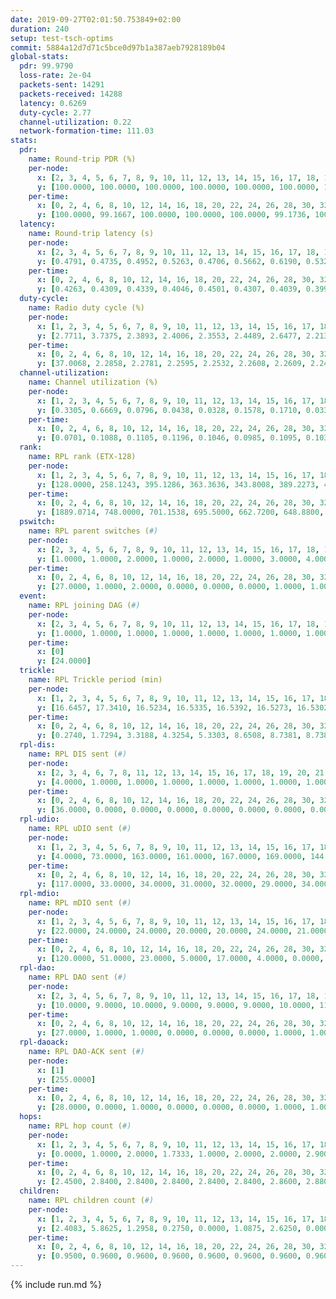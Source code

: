 ```yaml
---
date: 2019-09-27T02:01:50.753849+02:00
duration: 240
setup: test-tsch-optims
commit: 5884a12d7d71c5bce0d97b1a387aeb7928189b04
global-stats:
  pdr: 99.9790
  loss-rate: 2e-04
  packets-sent: 14291
  packets-received: 14288
  latency: 0.6269
  duty-cycle: 2.77
  channel-utilization: 0.22
  network-formation-time: 111.03
stats:
  pdr:
    name: Round-trip PDR (%)
    per-node:
      x: [2, 3, 4, 5, 6, 7, 8, 9, 10, 11, 12, 13, 14, 15, 16, 17, 18, 19, 20, 21, 22, 23, 24, 25]
      y: [100.0000, 100.0000, 100.0000, 100.0000, 100.0000, 100.0000, 100.0000, 99.8363, 100.0000, 100.0000, 100.0000, 100.0000, 100.0000, 100.0000, 100.0000, 100.0000, 100.0000, 99.6409, 100.0000, 100.0000, 100.0000, 100.0000, 100.0000, 100.0000]
    per-time:
      x: [0, 2, 4, 6, 8, 10, 12, 14, 16, 18, 20, 22, 24, 26, 28, 30, 32, 34, 36, 38, 40, 42, 44, 46, 48, 50, 52, 54, 56, 58, 60, 62, 64, 66, 68, 70, 72, 74, 76, 78, 80, 82, 84, 86, 88, 90, 92, 94, 96, 98, 100, 102, 104, 106, 108, 110, 112, 114, 116, 118, 120, 122, 124, 126, 128, 130, 132, 134, 136, 138, 140, 142, 144, 146, 148, 150, 152, 154, 156, 158, 160, 162, 164, 166, 168, 170, 172, 174, 176, 178, 180, 182, 184, 186, 188, 190, 192, 194, 196, 198, 200, 202, 204, 206, 208, 210, 212, 214, 216, 218, 220, 222, 224, 226, 228, 230, 232, 234, 236, 238, 240]
      y: [100.0000, 99.1667, 100.0000, 100.0000, 100.0000, 99.1736, 100.0000, 100.0000, 100.0000, 100.0000, 100.0000, 100.0000, 100.0000, 99.1667, 100.0000, 100.0000, 100.0000, 100.0000, 100.0000, 100.0000, 100.0000, 100.0000, 100.0000, 100.0000, 100.0000, 100.0000, 100.0000, 100.0000, 100.0000, 100.0000, 100.0000, 100.0000, 100.0000, 100.0000, 100.0000, 100.0000, 100.0000, 100.0000, 100.0000, 100.0000, 100.0000, 100.0000, 100.0000, 100.0000, 100.0000, 100.0000, 100.0000, 100.0000, 100.0000, 100.0000, 100.0000, 100.0000, 100.0000, 100.0000, 100.0000, 100.0000, 100.0000, 100.0000, 100.0000, 100.0000, 100.0000, 100.0000, 100.0000, 100.0000, 100.0000, 100.0000, 100.0000, 100.0000, 100.0000, 100.0000, 100.0000, 100.0000, 100.0000, 100.0000, 100.0000, 100.0000, 100.0000, 100.0000, 100.0000, 100.0000, 100.0000, 100.0000, 100.0000, 100.0000, 100.0000, 100.0000, 100.0000, 100.0000, 100.0000, 100.0000, 100.0000, 100.0000, 100.0000, 100.0000, 100.0000, 100.0000, 100.0000, 100.0000, 100.0000, 100.0000, 100.0000, 100.0000, 100.0000, 100.0000, 100.0000, 100.0000, 100.0000, 100.0000, 100.0000, 100.0000, 100.0000, 100.0000, 100.0000, 100.0000, 100.0000, 100.0000, 100.0000, 100.0000, 100.0000, 100.0000, null]
  latency:
    name: Round-trip latency (s)
    per-node:
      x: [2, 3, 4, 5, 6, 7, 8, 9, 10, 11, 12, 13, 14, 15, 16, 17, 18, 19, 20, 21, 22, 23, 24, 25]
      y: [0.4791, 0.4735, 0.4952, 0.5263, 0.4706, 0.5662, 0.6190, 0.5327, 0.5369, 0.6161, 0.4802, 0.6555, 0.6673, 0.6109, 0.6144, 0.6092, 0.8065, 0.6912, 0.6649, 0.6786, 0.6766, 0.8414, 0.8832, 0.8475]
    per-time:
      x: [0, 2, 4, 6, 8, 10, 12, 14, 16, 18, 20, 22, 24, 26, 28, 30, 32, 34, 36, 38, 40, 42, 44, 46, 48, 50, 52, 54, 56, 58, 60, 62, 64, 66, 68, 70, 72, 74, 76, 78, 80, 82, 84, 86, 88, 90, 92, 94, 96, 98, 100, 102, 104, 106, 108, 110, 112, 114, 116, 118, 120, 122, 124, 126, 128, 130, 132, 134, 136, 138, 140, 142, 144, 146, 148, 150, 152, 154, 156, 158, 160, 162, 164, 166, 168, 170, 172, 174, 176, 178, 180, 182, 184, 186, 188, 190, 192, 194, 196, 198, 200, 202, 204, 206, 208, 210, 212, 214, 216, 218, 220, 222, 224, 226, 228, 230, 232, 234, 236, 238, 240]
      y: [0.4263, 0.4309, 0.4339, 0.4046, 0.4501, 0.4307, 0.4039, 0.3994, 0.4067, 0.4230, 0.4138, 0.3880, 0.4291, 0.3904, 0.4212, 0.4024, 0.4057, 0.3858, 0.4032, 0.4021, 0.4061, 0.4234, 0.4033, 0.4142, 0.3758, 0.3871, 0.4085, 0.4202, 0.4405, 0.4054, 0.4061, 0.3969, 0.4123, 0.4097, 0.3995, 0.4034, 0.3819, 0.3980, 0.3847, 0.3979, 0.3773, 0.3894, 0.3791, 0.3984, 0.3876, 0.4047, 0.3926, 0.3934, 0.4239, 0.4061, 0.3864, 0.3855, 0.4142, 0.3963, 0.4037, 0.4078, 0.4512, 0.5395, 0.4448, 0.4413, 0.4202, 0.4616, 0.4413, 0.4222, 0.3993, 0.4601, 0.4386, 0.4327, 0.4302, 0.4691, 0.4494, 0.4670, 0.4794, 0.4402, 0.4193, 0.4097, 0.4585, 0.5902, 0.5983, 0.5433, 0.4920, 0.3956, 0.4331, 0.9655, 1.0315, 0.6912, 0.4992, 0.5566, 0.4772, 0.9433, 1.3695, 1.1989, 0.7165, 0.5765, 0.6356, 0.9547, 1.3446, 1.3863, 1.2693, 0.9237, 0.6278, 0.9505, 1.3574, 1.3607, 1.3393, 1.3398, 1.0060, 1.0376, 1.3480, 1.3662, 1.3496, 1.3618, 1.3663, 1.2910, 1.3626, 1.3499, 1.3823, 1.3360, 1.3713, 1.2350, null]
  duty-cycle:
    name: Radio duty cycle (%)
    per-node:
      x: [1, 2, 3, 4, 5, 6, 7, 8, 9, 10, 11, 12, 13, 14, 15, 16, 17, 18, 19, 20, 21, 22, 23, 24, 25]
      y: [2.7711, 3.7375, 2.3893, 2.4006, 2.3553, 2.4489, 2.6477, 2.2130, 2.2260, 2.1341, 2.3555, 2.5531, 2.4630, 2.2576, 2.3941, 2.7538, 2.3166, 2.7308, 2.4373, 2.5919, 2.5912, 2.5952, 2.6552, 2.6949, 2.6817]
    per-time:
      x: [0, 2, 4, 6, 8, 10, 12, 14, 16, 18, 20, 22, 24, 26, 28, 30, 32, 34, 36, 38, 40, 42, 44, 46, 48, 50, 52, 54, 56, 58, 60, 62, 64, 66, 68, 70, 72, 74, 76, 78, 80, 82, 84, 86, 88, 90, 92, 94, 96, 98, 100, 102, 104, 106, 108, 110, 112, 114, 116, 118, 120, 122, 124, 126, 128, 130, 132, 134, 136, 138, 140, 142, 144, 146, 148, 150, 152, 154, 156, 158, 160, 162, 164, 166, 168, 170, 172, 174, 176, 178, 180, 182, 184, 186, 188, 190, 192, 194, 196, 198, 200, 202, 204, 206, 208, 210, 212, 214, 216, 218, 220, 222, 224, 226, 228, 230, 232, 234, 236, 238, 240]
      y: [37.0068, 2.2858, 2.2781, 2.2595, 2.2532, 2.2608, 2.2609, 2.2444, 2.2409, 2.2403, 2.2441, 2.2360, 2.2315, 2.2578, 2.2660, 2.2719, 2.2498, 2.2527, 2.2364, 2.2570, 2.2506, 2.2585, 2.2669, 2.2373, 2.2643, 2.2346, 2.2413, 2.2399, 2.2705, 2.2719, 2.2359, 2.2440, 2.2335, 2.2423, 2.2319, 2.2197, 2.2250, 2.2176, 2.2187, 2.2205, 2.2280, 2.2161, 2.2394, 2.2359, 2.2243, 2.2226, 2.2304, 2.2235, 2.2178, 2.2359, 2.2371, 2.2314, 2.2183, 2.2366, 2.2210, 2.2138, 2.2461, 3.7799, 3.6310, 3.5144, 2.2369, 2.2100, 2.2245, 2.2315, 2.2328, 2.2129, 2.2413, 2.2134, 2.2319, 2.2365, 2.2292, 2.2539, 2.2290, 2.2149, 2.2162, 2.2361, 2.2346, 2.2217, 2.2579, 2.2401, 2.2478, 2.2445, 2.2222, 2.2333, 2.2246, 2.2384, 2.2553, 2.2245, 2.2283, 2.2170, 2.2221, 2.2363, 2.2392, 2.2493, 2.2353, 2.2246, 2.2168, 2.2224, 2.2394, 2.2190, 2.2339, 2.2275, 2.2244, 2.2230, 2.2187, 2.2103, 2.2259, 2.2159, 2.2209, 2.2285, 2.2290, 2.2253, 2.2361, 2.2301, 2.2459, 2.2256, 2.2114, 2.2258, 2.2146, 2.2018, null]
  channel-utilization:
    name: Channel utilization (%)
    per-node:
      x: [1, 2, 3, 4, 5, 6, 7, 8, 9, 10, 11, 12, 13, 14, 15, 16, 17, 18, 19, 20, 21, 22, 23, 24, 25]
      y: [0.3305, 0.6669, 0.0796, 0.0438, 0.0328, 0.1578, 0.1710, 0.0332, 0.0450, 0.0513, 0.0324, 0.1772, 0.0893, 0.0333, 0.0375, 0.2188, 0.0424, 0.0609, 0.0347, 0.0542, 0.0544, 0.0542, 0.0359, 0.0305, 0.0317]
    per-time:
      x: [0, 2, 4, 6, 8, 10, 12, 14, 16, 18, 20, 22, 24, 26, 28, 30, 32, 34, 36, 38, 40, 42, 44, 46, 48, 50, 52, 54, 56, 58, 60, 62, 64, 66, 68, 70, 72, 74, 76, 78, 80, 82, 84, 86, 88, 90, 92, 94, 96, 98, 100, 102, 104, 106, 108, 110, 112, 114, 116, 118, 120, 122, 124, 126, 128, 130, 132, 134, 136, 138, 140, 142, 144, 146, 148, 150, 152, 154, 156, 158, 160, 162, 164, 166, 168, 170, 172, 174, 176, 178, 180, 182, 184, 186, 188, 190, 192, 194, 196, 198, 200, 202, 204, 206, 208, 210, 212, 214, 216, 218, 220, 222, 224, 226, 228, 230, 232, 234, 236, 238, 240]
      y: [0.0701, 0.1088, 0.1105, 0.1196, 0.1046, 0.0985, 0.1095, 0.1037, 0.1121, 0.1013, 0.1040, 0.1015, 0.0991, 0.1085, 0.1115, 0.1115, 0.1052, 0.1055, 0.1027, 0.1074, 0.1043, 0.1105, 0.1108, 0.1020, 0.1094, 0.1060, 0.0980, 0.1029, 0.1145, 0.1129, 0.1052, 0.1114, 0.1041, 0.1080, 0.1022, 0.1014, 0.1012, 0.1045, 0.1005, 0.0990, 0.1027, 0.0970, 0.1102, 0.1035, 0.1026, 0.1012, 0.1014, 0.1015, 0.1001, 0.1075, 0.1039, 0.1030, 0.0986, 0.1073, 0.1015, 0.0991, 0.1019, 0.6733, 0.6133, 0.5773, 0.1025, 0.0954, 0.1002, 0.1032, 0.1024, 0.0959, 0.1042, 0.0976, 0.1016, 0.1040, 0.1010, 0.1095, 0.1037, 0.0986, 0.0973, 0.1073, 0.1037, 0.1006, 0.1092, 0.1022, 0.1050, 0.1036, 0.0974, 0.0987, 0.0985, 0.1027, 0.1068, 0.0960, 0.0992, 0.0968, 0.0959, 0.1023, 0.1038, 0.1054, 0.1035, 0.0998, 0.0996, 0.0994, 0.1049, 0.0988, 0.1038, 0.0997, 0.1000, 0.1007, 0.1001, 0.0957, 0.1010, 0.0982, 0.0985, 0.1000, 0.1009, 0.1004, 0.1031, 0.1023, 0.1075, 0.1002, 0.0964, 0.1010, 0.0955, 0.0885, null]
  rank:
    name: RPL rank (ETX-128)
    per-node:
      x: [1, 2, 3, 4, 5, 6, 7, 8, 9, 10, 11, 12, 13, 14, 15, 16, 17, 18, 19, 20, 21, 22, 23, 24, 25]
      y: [128.0000, 258.1243, 395.1286, 363.3636, 343.8008, 389.2273, 400.6058, 562.8189, 502.8893, 532.0451, 621.6230, 411.0579, 542.9793, 675.4395, 841.8408, 548.9795, 599.9050, 733.3251, 694.6107, 705.3884, 719.4527, 702.6198, 825.4542, 856.1560, 905.3911]
    per-time:
      x: [0, 2, 4, 6, 8, 10, 12, 14, 16, 18, 20, 22, 24, 26, 28, 30, 32, 34, 36, 38, 40, 42, 44, 46, 48, 50, 52, 54, 56, 58, 60, 62, 64, 66, 68, 70, 72, 74, 76, 78, 80, 82, 84, 86, 88, 90, 92, 94, 96, 98, 100, 102, 104, 106, 108, 110, 112, 114, 116, 118, 120, 122, 124, 126, 128, 130, 132, 134, 136, 138, 140, 142, 144, 146, 148, 150, 152, 154, 156, 158, 160, 162, 164, 166, 168, 170, 172, 174, 176, 178, 180, 182, 184, 186, 188, 190, 192, 194, 196, 198, 200, 202, 204, 206, 208, 210, 212, 214, 216, 218, 220, 222, 224, 226, 228, 230, 232, 234, 236, 238, 240]
      y: [1889.0714, 748.0000, 701.1538, 695.5000, 662.7200, 648.8800, 647.1569, 629.5098, 596.7200, 582.8200, 579.1000, 595.8000, 588.3529, 593.2000, 605.3269, 599.3200, 595.6863, 579.2400, 572.9200, 570.6667, 573.1961, 568.8654, 567.2549, 558.2000, 558.9600, 567.3922, 561.0400, 569.6863, 560.2941, 564.6800, 561.1569, 561.5000, 545.9200, 546.4600, 543.3600, 551.8627, 539.4600, 540.2941, 529.4000, 528.0800, 535.2000, 541.3600, 542.1200, 545.6800, 546.2800, 551.0980, 543.5600, 540.4400, 549.4902, 538.2549, 543.6400, 541.5800, 543.1000, 546.1400, 547.9600, 543.0000, 544.1765, 297.8889, 287.5526, 281.8659, 324.3493, 532.8600, 536.1400, 527.5600, 525.8200, 526.8400, 528.0400, 535.2600, 540.9000, 540.2400, 546.5200, 549.9412, 546.2600, 554.8800, 560.7400, 559.5094, 571.1569, 571.1569, 577.0577, 572.1569, 572.5400, 581.1923, 560.2800, 557.2885, 541.4118, 542.4600, 547.0196, 536.4200, 529.0196, 531.5200, 533.6000, 531.8462, 541.0769, 542.8235, 532.3800, 535.2400, 541.2600, 550.1373, 533.2157, 533.8600, 542.7308, 528.6600, 530.9600, 529.6800, 532.7800, 531.8400, 541.0962, 537.0980, 533.3333, 535.1765, 533.5294, 532.3922, 523.5800, 527.5294, 538.2692, 530.6667, 547.3725, 545.1569, 533.2800, 530.0200, null]
  pswitch:
    name: RPL parent switches (#)
    per-node:
      x: [2, 3, 4, 5, 6, 7, 8, 9, 10, 11, 12, 13, 14, 15, 16, 17, 18, 19, 20, 21, 22, 23, 24, 25]
      y: [1.0000, 1.0000, 2.0000, 1.0000, 2.0000, 1.0000, 3.0000, 4.0000, 4.0000, 4.0000, 2.0000, 2.0000, 8.0000, 5.0000, 4.0000, 2.0000, 4.0000, 4.0000, 3.0000, 4.0000, 3.0000, 12.0000, 11.0000, 9.0000]
    per-time:
      x: [0, 2, 4, 6, 8, 10, 12, 14, 16, 18, 20, 22, 24, 26, 28, 30, 32, 34, 36, 38, 40, 42, 44, 46, 48, 50, 52, 54, 56, 58, 60, 62, 64, 66, 68, 70, 72, 74, 76, 78, 80, 82, 84, 86, 88, 90, 92, 94, 96, 98, 100, 102, 104, 106, 108, 110, 112, 114, 116, 118, 120, 122, 124, 126, 128, 130, 132, 134, 136, 138, 140, 142, 144, 146, 148, 150, 152, 154, 156, 158, 160, 162, 164, 166, 168, 170, 172, 174, 176, 178, 180, 182, 184, 186, 188, 190, 192, 194, 196, 198, 200, 202, 204, 206, 208, 210, 212, 214, 216, 218, 220, 222, 224, 226, 228, 230, 232, 234]
      y: [27.0000, 1.0000, 2.0000, 0.0000, 0.0000, 0.0000, 1.0000, 1.0000, 0.0000, 0.0000, 0.0000, 0.0000, 1.0000, 0.0000, 2.0000, 0.0000, 1.0000, 0.0000, 0.0000, 1.0000, 1.0000, 2.0000, 1.0000, 0.0000, 0.0000, 1.0000, 0.0000, 1.0000, 1.0000, 0.0000, 1.0000, 2.0000, 0.0000, 0.0000, 0.0000, 1.0000, 0.0000, 1.0000, 0.0000, 0.0000, 0.0000, 0.0000, 0.0000, 0.0000, 0.0000, 1.0000, 0.0000, 0.0000, 1.0000, 1.0000, 0.0000, 0.0000, 0.0000, 0.0000, 0.0000, 0.0000, 1.0000, 3.0000, 2.0000, 0.0000, 0.0000, 0.0000, 0.0000, 0.0000, 0.0000, 0.0000, 0.0000, 0.0000, 0.0000, 0.0000, 0.0000, 1.0000, 0.0000, 0.0000, 0.0000, 3.0000, 1.0000, 1.0000, 2.0000, 1.0000, 0.0000, 2.0000, 0.0000, 2.0000, 1.0000, 0.0000, 1.0000, 0.0000, 1.0000, 0.0000, 0.0000, 2.0000, 2.0000, 1.0000, 0.0000, 0.0000, 0.0000, 1.0000, 1.0000, 0.0000, 2.0000, 0.0000, 0.0000, 0.0000, 0.0000, 0.0000, 2.0000, 1.0000, 1.0000, 1.0000, 1.0000, 1.0000, 0.0000, 1.0000, 2.0000, 1.0000, 1.0000, 1.0000]
  event:
    name: RPL joining DAG (#)
    per-node:
      x: [2, 3, 4, 5, 6, 7, 8, 9, 10, 11, 12, 13, 14, 15, 16, 17, 18, 19, 20, 21, 22, 23, 24, 25]
      y: [1.0000, 1.0000, 1.0000, 1.0000, 1.0000, 1.0000, 1.0000, 1.0000, 1.0000, 1.0000, 1.0000, 1.0000, 1.0000, 1.0000, 1.0000, 1.0000, 1.0000, 1.0000, 1.0000, 1.0000, 1.0000, 1.0000, 1.0000, 1.0000]
    per-time:
      x: [0]
      y: [24.0000]
  trickle:
    name: RPL Trickle period (min)
    per-node:
      x: [1, 2, 3, 4, 5, 6, 7, 8, 9, 10, 11, 12, 13, 14, 15, 16, 17, 18, 19, 20, 21, 22, 23, 24, 25]
      y: [16.6457, 17.3410, 16.5234, 16.5335, 16.5392, 16.5273, 16.5302, 16.5469, 16.5507, 16.4433, 16.5340, 16.3995, 16.4365, 16.3510, 16.5200, 16.5163, 16.4368, 16.5469, 16.4702, 16.5803, 16.5840, 16.5803, 16.5673, 16.5287, 16.5563]
    per-time:
      x: [0, 2, 4, 6, 8, 10, 12, 14, 16, 18, 20, 22, 24, 26, 28, 30, 32, 34, 36, 38, 40, 42, 44, 46, 48, 50, 52, 54, 56, 58, 60, 62, 64, 66, 68, 70, 72, 74, 76, 78, 80, 82, 84, 86, 88, 90, 92, 94, 96, 98, 100, 102, 104, 106, 108, 110, 112, 114, 116, 118, 120, 122, 124, 126, 128, 130, 132, 134, 136, 138, 140, 142, 144, 146, 148, 150, 152, 154, 156, 158, 160, 162, 164, 166, 168, 170, 172, 174, 176, 178, 180, 182, 184, 186, 188, 190, 192, 194, 196, 198, 200, 202, 204, 206, 208, 210, 212, 214, 216, 218, 220, 222, 224, 226, 228, 230, 232, 234, 236, 238, 240]
      y: [0.2740, 1.7294, 3.3188, 4.3254, 5.3303, 8.6508, 8.7381, 8.7381, 9.0877, 16.0782, 17.4763, 17.4763, 17.4763, 17.4763, 17.4763, 17.4763, 17.4763, 17.4763, 17.4763, 17.4763, 17.4763, 17.4763, 17.4763, 17.4763, 17.4763, 17.4763, 17.4763, 17.4763, 17.4763, 17.4763, 17.4763, 17.4763, 17.4763, 17.4763, 17.4763, 17.4763, 17.4763, 17.4763, 17.4763, 17.4763, 17.4763, 17.4763, 17.4763, 17.4763, 17.4763, 17.4763, 17.4763, 17.4763, 17.4763, 17.4763, 17.4763, 17.4763, 17.4763, 17.4763, 17.4763, 17.4763, 17.4763, 17.4763, 17.4763, 17.4763, 17.4763, 17.4763, 17.4763, 17.4763, 17.4763, 17.4763, 17.4763, 17.4763, 17.4763, 17.4763, 17.4763, 17.4763, 17.4763, 17.4763, 17.4763, 17.4763, 17.4763, 17.4763, 17.4763, 17.4763, 17.4763, 17.4763, 17.4763, 17.4763, 17.4763, 17.4763, 17.4763, 17.4763, 17.4763, 17.4763, 17.4763, 17.4763, 17.4763, 17.4763, 17.4763, 17.4763, 17.4763, 17.4763, 17.4763, 17.4763, 17.4763, 17.4763, 17.4763, 17.4763, 17.4763, 17.4763, 17.4763, 17.4763, 17.4763, 17.4763, 17.4763, 17.4763, 17.4763, 17.4763, 17.4763, 17.4763, 17.4763, 17.4763, 17.4763, 17.4763, null]
  rpl-dis:
    name: RPL DIS sent (#)
    per-node:
      x: [2, 3, 4, 6, 7, 8, 11, 12, 13, 14, 15, 16, 17, 18, 19, 20, 21, 22, 23, 24, 25]
      y: [4.0000, 1.0000, 1.0000, 1.0000, 1.0000, 1.0000, 1.0000, 1.0000, 1.0000, 1.0000, 2.0000, 1.0000, 1.0000, 3.0000, 1.0000, 3.0000, 3.0000, 4.0000, 3.0000, 3.0000, 3.0000]
    per-time:
      x: [0, 2, 4, 6, 8, 10, 12, 14, 16, 18, 20, 22, 24, 26, 28, 30, 32, 34, 36, 38, 40, 42, 44, 46, 48, 50, 52, 54, 56, 58, 60, 62, 64, 66, 68, 70, 72, 74, 76, 78, 80, 82, 84, 86, 88, 90, 92, 94, 96, 98, 100, 102, 104, 106, 108, 110, 112, 114, 116, 118, 120]
      y: [36.0000, 0.0000, 0.0000, 0.0000, 0.0000, 0.0000, 0.0000, 0.0000, 0.0000, 0.0000, 0.0000, 0.0000, 0.0000, 0.0000, 0.0000, 0.0000, 0.0000, 0.0000, 0.0000, 0.0000, 0.0000, 0.0000, 0.0000, 0.0000, 0.0000, 0.0000, 0.0000, 0.0000, 0.0000, 0.0000, 0.0000, 0.0000, 0.0000, 0.0000, 0.0000, 0.0000, 0.0000, 0.0000, 0.0000, 0.0000, 0.0000, 0.0000, 0.0000, 0.0000, 0.0000, 0.0000, 0.0000, 0.0000, 0.0000, 0.0000, 0.0000, 0.0000, 0.0000, 0.0000, 0.0000, 0.0000, 0.0000, 0.0000, 2.0000, 2.0000, 0.0000]
  rpl-udio:
    name: RPL uDIO sent (#)
    per-node:
      x: [1, 2, 3, 4, 5, 6, 7, 8, 9, 10, 11, 12, 13, 14, 15, 16, 17, 18, 19, 20, 21, 22, 23, 24, 25]
      y: [4.0000, 73.0000, 163.0000, 161.0000, 167.0000, 169.0000, 144.0000, 171.0000, 163.0000, 165.0000, 170.0000, 168.0000, 166.0000, 166.0000, 166.0000, 141.0000, 173.0000, 160.0000, 170.0000, 165.0000, 170.0000, 164.0000, 161.0000, 165.0000, 165.0000]
    per-time:
      x: [0, 2, 4, 6, 8, 10, 12, 14, 16, 18, 20, 22, 24, 26, 28, 30, 32, 34, 36, 38, 40, 42, 44, 46, 48, 50, 52, 54, 56, 58, 60, 62, 64, 66, 68, 70, 72, 74, 76, 78, 80, 82, 84, 86, 88, 90, 92, 94, 96, 98, 100, 102, 104, 106, 108, 110, 112, 114, 116, 118, 120, 122, 124, 126, 128, 130, 132, 134, 136, 138, 140, 142, 144, 146, 148, 150, 152, 154, 156, 158, 160, 162, 164, 166, 168, 170, 172, 174, 176, 178, 180, 182, 184, 186, 188, 190, 192, 194, 196, 198, 200, 202, 204, 206, 208, 210, 212, 214, 216, 218, 220, 222, 224, 226, 228, 230, 232, 234, 236, 238, 240]
      y: [117.0000, 33.0000, 34.0000, 31.0000, 32.0000, 29.0000, 34.0000, 34.0000, 31.0000, 34.0000, 29.0000, 34.0000, 31.0000, 27.0000, 32.0000, 32.0000, 35.0000, 36.0000, 28.0000, 29.0000, 27.0000, 34.0000, 32.0000, 29.0000, 32.0000, 27.0000, 32.0000, 30.0000, 29.0000, 32.0000, 31.0000, 37.0000, 28.0000, 31.0000, 29.0000, 31.0000, 26.0000, 31.0000, 31.0000, 34.0000, 32.0000, 31.0000, 29.0000, 33.0000, 26.0000, 33.0000, 30.0000, 36.0000, 35.0000, 23.0000, 31.0000, 30.0000, 33.0000, 33.0000, 32.0000, 34.0000, 29.0000, 37.0000, 30.0000, 36.0000, 35.0000, 30.0000, 28.0000, 39.0000, 30.0000, 32.0000, 30.0000, 22.0000, 31.0000, 38.0000, 33.0000, 32.0000, 29.0000, 30.0000, 29.0000, 35.0000, 34.0000, 33.0000, 39.0000, 31.0000, 34.0000, 25.0000, 30.0000, 30.0000, 33.0000, 32.0000, 33.0000, 27.0000, 27.0000, 32.0000, 31.0000, 31.0000, 33.0000, 35.0000, 32.0000, 26.0000, 30.0000, 30.0000, 38.0000, 30.0000, 29.0000, 32.0000, 30.0000, 31.0000, 34.0000, 30.0000, 32.0000, 34.0000, 32.0000, 34.0000, 31.0000, 29.0000, 25.0000, 36.0000, 31.0000, 33.0000, 31.0000, 31.0000, 30.0000, 27.0000, 1.0000]
  rpl-mdio:
    name: RPL mDIO sent (#)
    per-node:
      x: [1, 2, 3, 4, 5, 6, 7, 8, 9, 10, 11, 12, 13, 14, 15, 16, 17, 18, 19, 20, 21, 22, 23, 24, 25]
      y: [22.0000, 24.0000, 24.0000, 20.0000, 20.0000, 24.0000, 21.0000, 21.0000, 20.0000, 23.0000, 22.0000, 24.0000, 25.0000, 27.0000, 21.0000, 25.0000, 24.0000, 21.0000, 25.0000, 20.0000, 20.0000, 20.0000, 20.0000, 20.0000, 20.0000]
    per-time:
      x: [0, 2, 4, 6, 8, 10, 12, 14, 16, 18, 20, 22, 24, 26, 28, 30, 32, 34, 36, 38, 40, 42, 44, 46, 48, 50, 52, 54, 56, 58, 60, 62, 64, 66, 68, 70, 72, 74, 76, 78, 80, 82, 84, 86, 88, 90, 92, 94, 96, 98, 100, 102, 104, 106, 108, 110, 112, 114, 116, 118, 120, 122, 124, 126, 128, 130, 132, 134, 136, 138, 140, 142, 144, 146, 148, 150, 152, 154, 156, 158, 160, 162, 164, 166, 168, 170, 172, 174, 176, 178, 180, 182, 184, 186, 188, 190, 192, 194, 196, 198, 200, 202, 204, 206, 208, 210, 212, 214, 216, 218, 220, 222, 224, 226, 228, 230, 232, 234, 236, 238]
      y: [120.0000, 51.0000, 23.0000, 5.0000, 17.0000, 4.0000, 0.0000, 6.0000, 11.0000, 8.0000, 0.0000, 0.0000, 0.0000, 2.0000, 2.0000, 8.0000, 7.0000, 5.0000, 1.0000, 0.0000, 0.0000, 0.0000, 3.0000, 5.0000, 9.0000, 5.0000, 3.0000, 0.0000, 0.0000, 0.0000, 0.0000, 7.0000, 5.0000, 7.0000, 2.0000, 4.0000, 0.0000, 0.0000, 0.0000, 0.0000, 6.0000, 5.0000, 6.0000, 7.0000, 1.0000, 0.0000, 0.0000, 0.0000, 0.0000, 7.0000, 4.0000, 9.0000, 5.0000, 0.0000, 0.0000, 0.0000, 0.0000, 6.0000, 8.0000, 2.0000, 8.0000, 1.0000, 0.0000, 0.0000, 0.0000, 0.0000, 8.0000, 6.0000, 5.0000, 2.0000, 4.0000, 0.0000, 0.0000, 0.0000, 2.0000, 3.0000, 6.0000, 6.0000, 6.0000, 2.0000, 0.0000, 0.0000, 0.0000, 2.0000, 5.0000, 6.0000, 6.0000, 6.0000, 0.0000, 0.0000, 0.0000, 0.0000, 8.0000, 7.0000, 3.0000, 5.0000, 2.0000, 0.0000, 0.0000, 0.0000, 0.0000, 7.0000, 7.0000, 7.0000, 3.0000, 1.0000, 0.0000, 0.0000, 0.0000, 4.0000, 5.0000, 5.0000, 7.0000, 4.0000, 0.0000, 0.0000, 0.0000, 0.0000, 3.0000, 5.0000]
  rpl-dao:
    name: RPL DAO sent (#)
    per-node:
      x: [2, 3, 4, 5, 6, 7, 8, 9, 10, 11, 12, 13, 14, 15, 16, 17, 18, 19, 20, 21, 22, 23, 24, 25]
      y: [10.0000, 9.0000, 10.0000, 9.0000, 9.0000, 9.0000, 10.0000, 11.0000, 10.0000, 11.0000, 10.0000, 10.0000, 14.0000, 11.0000, 10.0000, 10.0000, 10.0000, 10.0000, 10.0000, 10.0000, 10.0000, 15.0000, 14.0000, 14.0000]
    per-time:
      x: [0, 2, 4, 6, 8, 10, 12, 14, 16, 18, 20, 22, 24, 26, 28, 30, 32, 34, 36, 38, 40, 42, 44, 46, 48, 50, 52, 54, 56, 58, 60, 62, 64, 66, 68, 70, 72, 74, 76, 78, 80, 82, 84, 86, 88, 90, 92, 94, 96, 98, 100, 102, 104, 106, 108, 110, 112, 114, 116, 118, 120, 122, 124, 126, 128, 130, 132, 134, 136, 138, 140, 142, 144, 146, 148, 150, 152, 154, 156, 158, 160, 162, 164, 166, 168, 170, 172, 174, 176, 178, 180, 182, 184, 186, 188, 190, 192, 194, 196, 198, 200, 202, 204, 206, 208, 210, 212, 214, 216, 218, 220, 222, 224, 226, 228, 230, 232, 234, 236]
      y: [27.0000, 1.0000, 1.0000, 0.0000, 0.0000, 0.0000, 1.0000, 1.0000, 0.0000, 0.0000, 0.0000, 0.0000, 1.0000, 0.0000, 18.0000, 3.0000, 2.0000, 0.0000, 0.0000, 1.0000, 1.0000, 3.0000, 1.0000, 0.0000, 0.0000, 1.0000, 1.0000, 1.0000, 12.0000, 4.0000, 1.0000, 3.0000, 0.0000, 1.0000, 1.0000, 2.0000, 2.0000, 1.0000, 0.0000, 1.0000, 0.0000, 0.0000, 8.0000, 5.0000, 1.0000, 2.0000, 1.0000, 1.0000, 1.0000, 2.0000, 3.0000, 1.0000, 0.0000, 1.0000, 0.0000, 0.0000, 5.0000, 12.0000, 3.0000, 0.0000, 0.0000, 1.0000, 0.0000, 1.0000, 3.0000, 0.0000, 1.0000, 0.0000, 0.0000, 0.0000, 1.0000, 13.0000, 3.0000, 2.0000, 1.0000, 3.0000, 1.0000, 1.0000, 5.0000, 1.0000, 1.0000, 2.0000, 0.0000, 2.0000, 1.0000, 8.0000, 4.0000, 1.0000, 1.0000, 1.0000, 0.0000, 2.0000, 4.0000, 3.0000, 0.0000, 2.0000, 0.0000, 1.0000, 2.0000, 3.0000, 9.0000, 0.0000, 2.0000, 1.0000, 0.0000, 1.0000, 5.0000, 1.0000, 2.0000, 2.0000, 1.0000, 1.0000, 2.0000, 2.0000, 8.0000, 1.0000, 3.0000, 1.0000, 1.0000]
  rpl-daoack:
    name: RPL DAO-ACK sent (#)
    per-node:
      x: [1]
      y: [255.0000]
    per-time:
      x: [0, 2, 4, 6, 8, 10, 12, 14, 16, 18, 20, 22, 24, 26, 28, 30, 32, 34, 36, 38, 40, 42, 44, 46, 48, 50, 52, 54, 56, 58, 60, 62, 64, 66, 68, 70, 72, 74, 76, 78, 80, 82, 84, 86, 88, 90, 92, 94, 96, 98, 100, 102, 104, 106, 108, 110, 112, 114, 116, 118, 120, 122, 124, 126, 128, 130, 132, 134, 136, 138, 140, 142, 144, 146, 148, 150, 152, 154, 156, 158, 160, 162, 164, 166, 168, 170, 172, 174, 176, 178, 180, 182, 184, 186, 188, 190, 192, 194, 196, 198, 200, 202, 204, 206, 208, 210, 212, 214, 216, 218, 220, 222, 224, 226, 228, 230, 232, 234, 236]
      y: [28.0000, 0.0000, 1.0000, 0.0000, 0.0000, 0.0000, 1.0000, 1.0000, 0.0000, 0.0000, 0.0000, 0.0000, 1.0000, 1.0000, 17.0000, 3.0000, 2.0000, 0.0000, 0.0000, 1.0000, 1.0000, 3.0000, 1.0000, 0.0000, 0.0000, 1.0000, 1.0000, 1.0000, 12.0000, 4.0000, 1.0000, 3.0000, 0.0000, 1.0000, 1.0000, 2.0000, 2.0000, 1.0000, 0.0000, 1.0000, 0.0000, 0.0000, 8.0000, 5.0000, 1.0000, 2.0000, 1.0000, 1.0000, 1.0000, 2.0000, 3.0000, 1.0000, 0.0000, 1.0000, 0.0000, 0.0000, 5.0000, 12.0000, 3.0000, 0.0000, 0.0000, 1.0000, 0.0000, 1.0000, 3.0000, 0.0000, 1.0000, 0.0000, 0.0000, 0.0000, 1.0000, 13.0000, 3.0000, 2.0000, 1.0000, 3.0000, 1.0000, 1.0000, 5.0000, 1.0000, 1.0000, 2.0000, 0.0000, 2.0000, 1.0000, 8.0000, 4.0000, 1.0000, 1.0000, 1.0000, 0.0000, 2.0000, 4.0000, 2.0000, 1.0000, 1.0000, 0.0000, 1.0000, 2.0000, 3.0000, 9.0000, 0.0000, 2.0000, 1.0000, 0.0000, 1.0000, 5.0000, 1.0000, 2.0000, 2.0000, 1.0000, 1.0000, 2.0000, 2.0000, 8.0000, 1.0000, 3.0000, 1.0000, 1.0000]
  hops:
    name: RPL hop count (#)
    per-node:
      x: [1, 2, 3, 4, 5, 6, 7, 8, 9, 10, 11, 12, 13, 14, 15, 16, 17, 18, 19, 20, 21, 22, 23, 24, 25]
      y: [0.0000, 1.0000, 2.0000, 1.7333, 1.0000, 2.0000, 2.0000, 2.9000, 2.0458, 2.2042, 3.0000, 2.0000, 2.9958, 3.6583, 3.2343, 3.0000, 3.0000, 4.0711, 3.8452, 4.0000, 4.0418, 4.0502, 5.0000, 5.0628, 5.1004]
    per-time:
      x: [0, 2, 4, 6, 8, 10, 12, 14, 16, 18, 20, 22, 24, 26, 28, 30, 32, 34, 36, 38, 40, 42, 44, 46, 48, 50, 52, 54, 56, 58, 60, 62, 64, 66, 68, 70, 72, 74, 76, 78, 80, 82, 84, 86, 88, 90, 92, 94, 96, 98, 100, 102, 104, 106, 108, 110, 112, 114, 116, 118, 120, 122, 124, 126, 128, 130, 132, 134, 136, 138, 140, 142, 144, 146, 148, 150, 152, 154, 156, 158, 160, 162, 164, 166, 168, 170, 172, 174, 176, 178, 180, 182, 184, 186, 188, 190, 192, 194, 196, 198, 200, 202, 204, 206, 208, 210, 212, 214, 216, 218, 220, 222, 224, 226, 228, 230, 232, 234, 236, 238]
      y: [2.4500, 2.8400, 2.8400, 2.8400, 2.8400, 2.8400, 2.8600, 2.8800, 2.8800, 2.8800, 2.8800, 2.8800, 2.8800, 2.8800, 2.8400, 2.8400, 2.8600, 3.0400, 3.0400, 3.0800, 3.0800, 3.0800, 3.0400, 3.0400, 3.0400, 3.0200, 3.0000, 3.0200, 3.0200, 3.0000, 3.0000, 3.0200, 3.0400, 3.0400, 3.0400, 3.0400, 3.0000, 2.9800, 2.9600, 2.9600, 2.9600, 2.9600, 2.9600, 2.9600, 2.9600, 2.9600, 2.9600, 2.9600, 2.9600, 2.9600, 2.9200, 2.9200, 2.9200, 2.9200, 2.9200, 2.9200, 2.9400, 2.9600, 2.9400, 2.9200, 2.9200, 2.9200, 2.9200, 2.9200, 2.9200, 2.9200, 2.9200, 2.9200, 2.9200, 2.9200, 2.9200, 2.9200, 2.9200, 2.9200, 2.9200, 2.9200, 2.9200, 2.9200, 2.9600, 3.0000, 3.0000, 2.9800, 2.9600, 2.9400, 2.9200, 2.9200, 2.9000, 2.8800, 2.8400, 2.8400, 2.8400, 2.8400, 2.8400, 2.8800, 2.8800, 2.8800, 2.8800, 2.8800, 2.8600, 2.8400, 2.8400, 2.8400, 2.8400, 2.8400, 2.8400, 2.8400, 2.8400, 2.8400, 2.8400, 2.8400, 2.8400, 2.8400, 2.8400, 2.8400, 2.8400, 2.8400, 2.8400, 2.8400, 2.8400, 2.8400]
  children:
    name: RPL children count (#)
    per-node:
      x: [1, 2, 3, 4, 5, 6, 7, 8, 9, 10, 11, 12, 13, 14, 15, 16, 17, 18, 19, 20, 21, 22, 23, 24, 25]
      y: [2.4083, 5.8625, 1.2958, 0.2750, 0.0000, 1.0875, 2.6250, 0.0000, 0.2875, 0.4500, 0.0000, 1.1167, 1.1083, 0.0000, 0.2510, 3.8333, 0.2083, 0.9414, 0.0879, 0.6946, 0.6695, 0.6318, 0.1381, 0.0000, 0.0000]
    per-time:
      x: [0, 2, 4, 6, 8, 10, 12, 14, 16, 18, 20, 22, 24, 26, 28, 30, 32, 34, 36, 38, 40, 42, 44, 46, 48, 50, 52, 54, 56, 58, 60, 62, 64, 66, 68, 70, 72, 74, 76, 78, 80, 82, 84, 86, 88, 90, 92, 94, 96, 98, 100, 102, 104, 106, 108, 110, 112, 114, 116, 118, 120, 122, 124, 126, 128, 130, 132, 134, 136, 138, 140, 142, 144, 146, 148, 150, 152, 154, 156, 158, 160, 162, 164, 166, 168, 170, 172, 174, 176, 178, 180, 182, 184, 186, 188, 190, 192, 194, 196, 198, 200, 202, 204, 206, 208, 210, 212, 214, 216, 218, 220, 222, 224, 226, 228, 230, 232, 234, 236, 238]
      y: [0.9500, 0.9600, 0.9600, 0.9600, 0.9600, 0.9600, 0.9600, 0.9600, 0.9600, 0.9600, 0.9600, 0.9600, 0.9600, 0.9600, 0.9600, 0.9600, 0.9600, 0.9600, 0.9600, 0.9600, 0.9600, 0.9600, 0.9600, 0.9600, 0.9600, 0.9600, 0.9600, 0.9600, 0.9600, 0.9600, 0.9600, 0.9600, 0.9600, 0.9600, 0.9600, 0.9600, 0.9600, 0.9600, 0.9600, 0.9600, 0.9600, 0.9600, 0.9600, 0.9600, 0.9600, 0.9600, 0.9600, 0.9600, 0.9600, 0.9600, 0.9600, 0.9600, 0.9600, 0.9600, 0.9600, 0.9600, 0.9600, 0.9600, 0.9600, 0.9600, 0.9600, 0.9600, 0.9600, 0.9600, 0.9600, 0.9600, 0.9600, 0.9600, 0.9600, 0.9600, 0.9600, 0.9600, 0.9600, 0.9600, 0.9600, 0.9600, 0.9600, 0.9600, 0.9600, 0.9600, 0.9600, 0.9600, 0.9600, 0.9600, 0.9600, 0.9600, 0.9600, 0.9600, 0.9600, 0.9600, 0.9600, 0.9600, 0.9600, 0.9600, 0.9600, 0.9600, 0.9600, 0.9600, 0.9600, 0.9600, 0.9600, 0.9600, 0.9600, 0.9600, 0.9600, 0.9600, 0.9600, 0.9600, 0.9600, 0.9600, 0.9600, 0.9600, 0.9600, 0.9600, 0.9600, 0.9600, 0.9600, 0.9600, 0.9600, 0.9600]
---
```


{% include run.md %}
